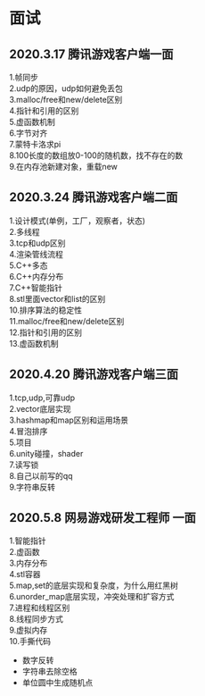# 面试
## 2020.3.17 腾讯游戏客户端一面
1.帧同步<br>
2.udp的原因，udp如何避免丢包<br>
3.malloc/free和new/delete区别<br>
4.指针和引用的区别<br>
5.虚函数机制<br>
6.字节对齐<br>
7.蒙特卡洛求pi<br>
8.100长度的数组放0-100的随机数，找不存在的数<br>
9.在内存池新建对象，重载new<br>

## 2020.3.24 腾讯游戏客户端二面
1.设计模式(单例，工厂，观察者，状态)<br>
2.多线程<br>
3.tcp和udp区别<br>
4.渲染管线流程<br>
5.C++多态<br>
6.C++内存分布<br>
7.C++智能指针<br>
8.stl里面vector和list的区别<br>
10.排序算法的稳定性<br>
11.malloc/free和new/delete区别<br>
12.指针和引用的区别<br>
13.虚函数机制<br>

## 2020.4.20 腾讯游戏客户端三面
1.tcp,udp,可靠udp<br>
2.vector底层实现<br>
3.hashmap和map区别和运用场景<br>
4.冒泡排序<br>
5.项目<br>
6.unity碰撞，shader<br>
7.读写锁<br>
8.自己以前写的qq<br>
9.字符串反转<br>

## 2020.5.8 网易游戏研发工程师 一面
1.智能指针<br>
2.虚函数<br>
3.内存分布<br>
4.stl容器<br>
5.map,set的底层实现和复杂度，为什么用红黑树<br>
6.unorder_map底层实现，冲突处理和扩容方式<br>
7.进程和线程区别<br>
8.线程同步方式<br>
9.虚拟内存<br>
10.手撕代码
* 数字反转
* 字符串去除空格
* 单位圆中生成随机点
